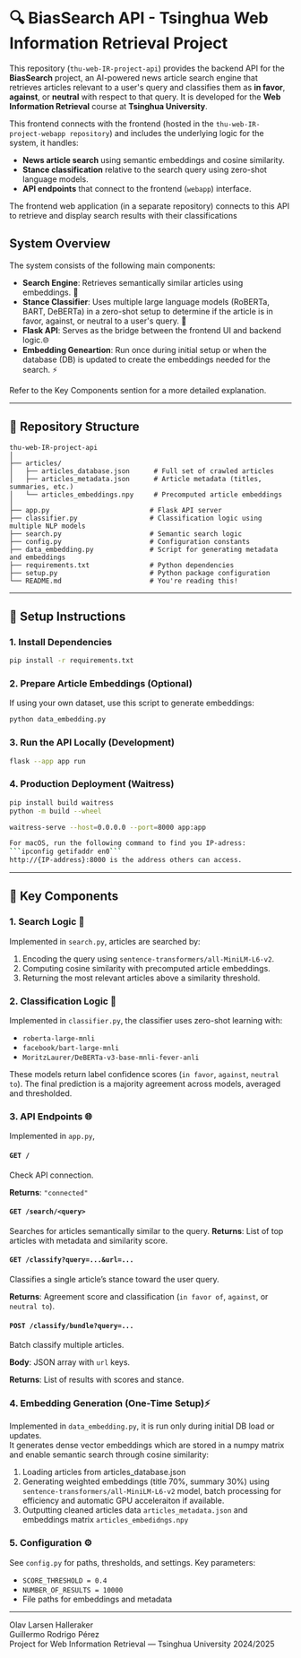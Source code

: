 # 🔍 BiasSearch API - Tsinghua Web Information Retrieval Project

This repository (`thu-web-IR-project-api`) provides the backend API for the **BiasSearch** project, an AI-powered news article search engine that retrieves articles relevant to a user's query and classifies them as **in favor**, **against**, or **neutral** with respect to that query. It is developed for the **Web Information Retrieval** course at **Tsinghua University**.

This frontend connects with the frontend (hosted in the `thu-web-IR-project-webapp repository`) and includes the underlying logic for the system, it handles:

- **News article search** using semantic embeddings and cosine similarity.
- **Stance classification** relative to the search query using zero-shot language models.
- **API endpoints** that connect to the frontend (`webapp`) interface.

The frontend web application (in a separate repository) connects to this API to retrieve and display search results with their classifications


## System Overview

The system consists of the following main components:

- **Search Engine**: Retrieves semantically similar articles using embeddings. 🔎
- **Stance Classifier**: Uses multiple large language models (RoBERTa, BART, DeBERTa) in a zero-shot setup to determine if the article is in favor, against, or neutral to a user's query. 🧠
- **Flask API**: Serves as the bridge between the frontend UI and backend logic.🌐
- **Embedding Geneartion**: Run once during initial setup or when the database (DB) is updated to create the embeddings needed for the search. ⚡

Refer to the Key Components sention for a more detailed explanation.

---

## 📁 Repository Structure


```
thu-web-IR-project-api
│
├── articles/
│   ├── articles_database.json      # Full set of crawled articles
│   ├── articles_metadata.json      # Article metadata (titles, summaries, etc.)
│   └── articles_embeddings.npy     # Precomputed article embeddings
│
├── app.py                         # Flask API server
├── classifier.py                  # Classification logic using multiple NLP models
├── search.py                      # Semantic search logic
├── config.py                      # Configuration constants
├── data_embedding.py              # Script for generating metadata and embeddings
├── requirements.txt               # Python dependencies
├── setup.py                       # Python package configuration
└── README.md                      # You're reading this!
```
---

## 🔧 Setup Instructions

### 1. Install Dependencies

```bash
pip install -r requirements.txt
```

### 2. Prepare Article Embeddings (Optional)
If using your own dataset, use this script to generate embeddings:
```bash
python data_embedding.py
```

### 3. Run the API Locally (Development)
```bash
flask --app app run
```

### 4. Production Deployment (Waitress)
```bash
pip install build waitress
python -m build --wheel

waitress-serve --host=0.0.0.0 --port=8000 app:app

For macOS, run the following command to find you IP-adress:
```ipconfig getifaddr en0```
http://{IP-address}:8000 is the address others can access.
```
---

## 🔑 Key Components


### 1. Search Logic 🔎 
Implemented in `search.py`, articles are searched by:

1. Encoding the query using `sentence-transformers/all-MiniLM-L6-v2`.
2. Computing cosine similarity with precomputed article embeddings.
3. Returning the most relevant articles above a similarity threshold.

### 2. Classification Logic 🧠
Implemented in `classifier.py`, the classifier uses zero-shot learning with:

- `roberta-large-mnli`
- `facebook/bart-large-mnli`
- `MoritzLaurer/DeBERTa-v3-base-mnli-fever-anli`

These models return label confidence scores (`in favor`, `against`, `neutral to`). The final prediction is a majority agreement across models, averaged and thresholded.


### 3. API Endpoints 🌐

Implemented in `app.py`,

#### `GET /`
Check API connection.

**Returns**: `"connected"`

#### `GET /search/<query>`
Searches for articles semantically similar to the query.
**Returns**: List of top articles with metadata and similarity score.

#### `GET /classify?query=...&url=...`
Classifies a single article’s stance toward the user query.

**Returns**: Agreement score and classification (`in favor of`, `against`, or `neutral to`).

#### `POST /classify/bundle?query=...`
Batch classify multiple articles.

**Body**: JSON array with `url` keys.

**Returns**: List of results with scores and stance.

### 4. Embedding Generation (One-Time Setup)⚡  
Implemented in `data_embedding.py`, it is run only during initial DB load or updates.   
It generates dense vector embeddings which are stored in a numpy matrix and enable semantic search through cosine similarity:

1. Loading articles from articles_database.json
2. Generating weighted embeddings (title 70%, summary 30%) using `sentence-transformers/all-MiniLM-L6-v2` model, batch processing for efficiency and automatic GPU acceleraiton if available.
3. Outputting cleaned articles data `articles_metadata.json` and embeddings matrix `articles_embedidngs.npy` 

### 5. Configuration ⚙️
See `config.py` for paths, thresholds, and settings. Key parameters:

- `SCORE_THRESHOLD = 0.4`
- `NUMBER_OF_RESULTS = 10000`
- File paths for embeddings and metadata

---
Olav Larsen Halleraker  
Guillermo Rodrigo Pérez  
Project for Web Information Retrieval — Tsinghua University 2024/2025